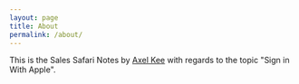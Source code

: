 ```yaml
---
layout: page
title: About
permalink: /about/
---
```


This is the Sales Safari Notes by [Axel Kee](https://fluffy.es) with regards to the topic "Sign in With Apple".
